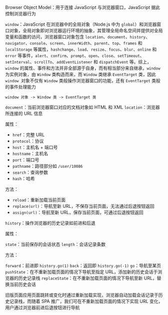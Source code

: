 Browser Object Model：用于连接 JavaScript 与浏览器窗口，JavaScript 据此控制浏览器行为

`window`：JavaScript 在浏览器中的全局对象（Node.js 中为 `global`）和浏览器窗口对象，全局对象即对浏览器运行环境的抽象，其管理全局命名空间并提供对全局变量和函数的访问，浏览器窗口对象包含 `location`、`document`、`history`、`navigator`、`console`、`screen`、`innerWidth`、`parent`、`top`、`frames` 和 `localStorage` 等属性，`hashchange`、`load`、`resize`、`focus`、`blur`、`online` 和 `error` 等事件，`alert`、`confirm`、`prompt`、`open`、`close`、`setTimeout`、`setInterval`、`scrollTo`、`addEventListener` 和 `dispatchEvent` 等。综上，`window` 的属性、事件和方法并非全部源于自身，而有相当部分来自继承，`window` 为实例对象，由 `Window` 类构造而来，而 `Window` 类继承 `EventTarget` 类，因此 `window`  对象不仅有 `Window` 类般操作浏览器窗口的功能，还有 `EventTarget` 类般的事件处理能力

```
window 对象 -> Window 类 -> EventTarget 类
```

`document`：当前浏览器窗口对应的文档对象如 HTML 和 XML
`location`：浏览器所连接的 URL 信息

属性：

- `href`：完整 URL
- `protocol`：协议
- `host`：主机名 + 端口号
- `hostname`：主机名
- `port`：端口号
- `pathname`：路径部分如 `/user/10086`
- `search`：查询参数
- `hash`：哈希

方法：

- `reload`：重新加载当前页面
- `replace(url)`：导航至新 URL，不保存当前页面，无法通过后退按钮返回
- `assign(url)`：导航至新 URL，保存当前页面，可通过后退按钮返回

`history`：操作浏览器的历史记录如前进和后退

属性：

`state`：当前保存的会话状态
`length`：会话记录条数

方法：

`forward`：前进即 `history.go(1)`
`back`：返回即 `history.go(-1)`
`go`：导航至某页
`pushState`：在不重新加载页面的情况下导航至指定 URL，添加新的历史会话于浏览器的历史记录栈
`replaceState`：在不重新加载页面的情况下导航至新 URL，替换当前历史会话

旧版页面应用页面跳转或变化时通过重新加载实现，浏览器自动加载会话记录于历史记录栈，而随着 SPA 推广，我们可在不重新加载页面的情况下实现 URL 变化，用户通过浏览器前进后退按钮进行导航
